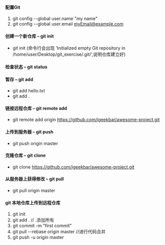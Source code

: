 #### 配置Git
1. git config --global user.name "my name"
2. git config --global user.email myEmail@example.com

#### 创建一个新仓库 – git init
* git init (命令行会出现  ‘Initialized empty Git repository in /home/user/Desktop/git_exercise/.git/’,说明仓库建立好)

#### 检查状态 – git status

#### 暂存 – git add
* git add hello.txt
* git add .

#### 链接远程仓库 – git remote add
* git remote add origin https://github.com/igeekbar/awesome-project.git

#### 上传到服务器 – git push
* git push origin master 

#### 克隆仓库 – git clone
* git clone https://github.com/igeekbar/awesome-project.git

#### 从服务器上获得修改 – git pull
* git pull origin master 

#### git 本地仓库上传到远程仓库
1. git init
2. git add .  // .添加所有
3. git commit -m "first commit"
4. git pull --rebase origin master //进行代码合并
5. git push -u origin master